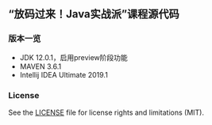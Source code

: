 ## “放码过来！Java实战派”课程源代码

### 版本一览
* JDK 12.0.1，启用preview阶段功能
* MAVEN 3.6.1
* Intellij IDEA Ultimate 2019.1

### License
See the [LICENSE](LICENSE.md) file for license rights and limitations (MIT).